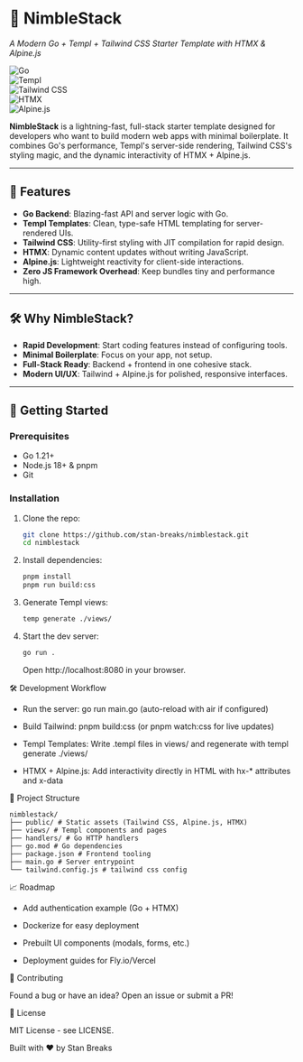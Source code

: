 # 🚀 NimbleStack

_A Modern Go + Templ + Tailwind CSS Starter Template with HTMX & Alpine.js_

![Go](https://img.shields.io/badge/Go-1.21+-00ADD8?logo=go)  
![Templ](https://img.shields.io/badge/Templ-0.2+-blue)  
![Tailwind CSS](https://img.shields.io/badge/Tailwind_CSS-3.3+-06B6D4?logo=tailwind-css)  
![HTMX](https://img.shields.io/badge/HTMX-1.9+-red)  
![Alpine.js](https://img.shields.io/badge/Alpine.js-3.13+-8BC0D0)

**NimbleStack** is a lightning-fast, full-stack starter template designed for developers who want to build modern web apps with minimal boilerplate. It combines Go's performance, Templ's server-side rendering, Tailwind CSS's styling magic, and the dynamic interactivity of HTMX + Alpine.js.

---

## 🌟 Features

- **Go Backend**: Blazing-fast API and server logic with Go.
- **Templ Templates**: Clean, type-safe HTML templating for server-rendered UIs.
- **Tailwind CSS**: Utility-first styling with JIT compilation for rapid design.
- **HTMX**: Dynamic content updates without writing JavaScript.
- **Alpine.js**: Lightweight reactivity for client-side interactions.
- **Zero JS Framework Overhead**: Keep bundles tiny and performance high.

---

## 🛠️ Why NimbleStack?

- **Rapid Development**: Start coding features instead of configuring tools.
- **Minimal Boilerplate**: Focus on your app, not setup.
- **Full-Stack Ready**: Backend + frontend in one cohesive stack.
- **Modern UI/UX**: Tailwind + Alpine.js for polished, responsive interfaces.

---

## 🚀 Getting Started

### Prerequisites

- Go 1.21+
- Node.js 18+ & pnpm
- Git

### Installation

1. Clone the repo:

   ```bash
   git clone https://github.com/stan-breaks/nimblestack.git
   cd nimblestack
   ```

2. Install dependencies:

   ```bash
   pnpm install
   pnpm run build:css
   ```

3. Generate Templ views:

   ```bash
   temp generate ./views/
   ```

4. Start the dev server:

   ```bash
   go run .
   ```

   Open http://localhost:8080 in your browser.

🛠️ Development Workflow

- Run the server: go run main.go (auto-reload with air if configured)

- Build Tailwind: pnpm build:css (or pnpm watch:css for live updates)

- Templ Templates: Write .templ files in views/ and regenerate with templ generate ./views/

- HTMX + Alpine.js: Add interactivity directly in HTML with hx-\* attributes and x-data

📂 Project Structure

```
nimblestack/
├── public/ # Static assets (Tailwind CSS, Alpine.js, HTMX)
├── views/ # Templ components and pages
├── handlers/ # Go HTTP handlers
├── go.mod # Go dependencies
├── package.json # Frontend tooling
├── main.go # Server entrypoint
└── tailwind.config.js # tailwind css config

```

📈 Roadmap

- Add authentication example (Go + HTMX)

- Dockerize for easy deployment

- Prebuilt UI components (modals, forms, etc.)

- Deployment guides for Fly.io/Vercel

🤝 Contributing

Found a bug or have an idea? Open an issue or submit a PR!

📜 License

MIT License - see LICENSE.

Built with ❤️ by Stan Breaks
